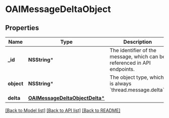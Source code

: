 # OAIMessageDeltaObject

## Properties
Name | Type | Description | Notes
------------ | ------------- | ------------- | -------------
**_id** | **NSString*** | The identifier of the message, which can be referenced in API endpoints. | 
**object** | **NSString*** | The object type, which is always &#x60;thread.message.delta&#x60;. | 
**delta** | [**OAIMessageDeltaObjectDelta***](OAIMessageDeltaObjectDelta.md) |  | 

[[Back to Model list]](../README.md#documentation-for-models) [[Back to API list]](../README.md#documentation-for-api-endpoints) [[Back to README]](../README.md)


